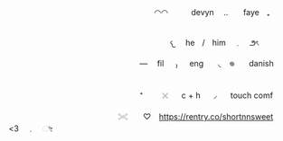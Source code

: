 ㅤㅤㅤㅤㅤㅤㅤㅤㅤㅤㅤㅤㅤㅤㅤㅤㅤㅤㅤㅤㅤㅤ◠◠　　ㅤdevyn ㅤ..ㅤ　fayeㅤ₊ 　ㅤ

ㅤㅤㅤㅤㅤㅤㅤㅤㅤㅤㅤㅤㅤㅤㅤㅤㅤㅤㅤㅤㅤㅤ　　𐔌 　heㅤ/ㅤhim　﹒　౨ৎ
  
ㅤㅤㅤㅤㅤㅤㅤㅤㅤㅤㅤㅤㅤㅤㅤㅤㅤㅤㅤㅤ—ㅤ    fil ㅤ  ₎  ㅤ engㅤㅤ◟　𖦹ㅤㅤdanishㅤ

ㅤㅤㅤㅤㅤㅤㅤㅤㅤㅤㅤㅤㅤㅤㅤㅤㅤㅤㅤㅤ⁺⠀⠀ㅤ𓏴⠀ㅤc + hㅤ⠀⸝ㅤ⠀touch comf
 
ㅤㅤㅤㅤㅤㅤㅤㅤㅤㅤㅤㅤㅤㅤㅤㅤㅤ𓏵ㅤ　♡　https://rentry.co/shortnnsweet ㅤㅤ<3　﹒　ೀ
ㅤ
